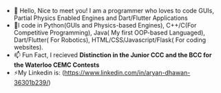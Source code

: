 

- 👋 Hello, Nice to meet you! I am a programmer who loves to code GUIs, Partial Physics Enabled Engines and Dart/Flutter Applications
- 🌱I code in Python(GUIs and Physics-based Engines), C++/C(For Competitive Programming), Java( My first OOP-based Languaged), Dart/Flutter( For Robotics),       HTML/CSS/Javascript/Flask( For coding websites).
- 📫 Fun Fact, I recieved <b>Distinction in the Junior CCC and the BCC for the Waterloo CEMC Contests</b>
- ⚡My Linkedin is: (https://www.linkedin.com/in/aryan-dhawan-36301b239/)

